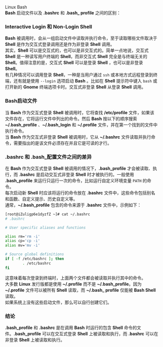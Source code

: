 Linux Bash <br />**Bash** 启动文件以及 **.bashrc** 和 **.bash_ profile** 之间的区别：
<a name="MgiuV"></a>
### Interactive Login 和 Non-Login Shell
**Bash** 被调用时，会从一组启动文件中读取并执行命令，至于读取哪些文件取决于 **Shell** 是作为交互式登录调用还是作为非登录 **Shell** 调用。<br />其实，**Shell** 可以是交互式的，也可以是非交互式的。简单一点地说，交互式 **Shell** 是一种读写用户终端的 **Shell**，而非交互式 **Shell** 完全是与终端无关的 **Shell**。值得注意的是，交互式 **Shell** 可以是登录 **Shell** ，也可以是非登录 **Shell**。<br />有几种情况可以调用登录 **Shell**，一种是当用户通过 `ssh` 或本地方式远程登录到终端，还有就是使用 `--login` 选项启动 **Bash** 。比如在 **Shell** 提示符中键入 `bash` 或打开新的 **Gnome** 终端选项卡时。交互式非登录 **Shell** 从登录 **Shell** 调用。
<a name="xy8UQ"></a>
### Bash启动文件
当 **Bash** 作为交互式登录 **Shell** 被调用时，它将查找 **/etc/profile** 文件，如果该文件存在，它将运行文件中列出的命令。然后 **Bash** 按以下的顺序搜索 **~/.bash_profile** 、**~/.bash_login** 和 **~/.profile** 文件，并在第一个找到的文件中执行命令。<br />当 **Bash** 作为交互式非登录 **Shell** 被调用时，它从 **~/.bashrc** 文件读取并执行命令，需要指出的是该文件必须存在并且它是可读的才行。
<a name="4DUZ4"></a>
### .bashrc 和 .bash_配置文件之间的差异
在 **Bash** 作为交互式登录 **Shell** 被调用的情况下，**.bash_profile** 才会被读取、执行，而 **.bashrc** 是启动交互式非登录 **Shell** 时才被执行的。一般使用 **.bash_profile** 来运行只运行一次的命令，比如运行自定义环境变量 `PATH` 的命令。<br />每次启动新 **Shell** 时应该将运行的命令放在 **.bashrc** 文件中，这些命令包括别名和函数、自定义提示、历史自定义等。<br />通常，**~/.bash_profile** 包含的命令来源于 **.bashrc** 文件中，示例如下：
```bash
[root@iZuligp6e1dyzfZ ~]# cat ~/.bashrc
# .bashrc

# User specific aliases and functions

alias rm='rm -i'
alias cp='cp -i'
alias mv='mv -i'

# Source global definitions
if [ -f /etc/bashrc ]; then
        . /etc/bashrc
fi
```
这意味着每次登录到终端时，上面两个文件都会被读取并执行其中的命令。<br />大多数 **Linux** 发行版都是使用 **~/.profile** 而不是 **~/.bash_profile**。因为 **~/.profile** 文件可以被所有 **Shell** 读取，而 **~/.bash_ profile** 仅能被 **Bash Shell** 读取。<br />如果系统上没有这些启动文件，那么可以自行创建它们。
<a name="Rqrza"></a>
### 结论
**.bash_profile** 和 **.bashrc** 是在调用 **Bash** 时运行的包含 **Shell** 命令的文件。**.bash_profile** 可以在交互式登录 **Shell** 上被读取和执行，而 **.bashrc** 可以在非登录 **Shell** 上被读取和执行。
